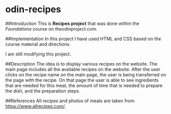 # odin-recipes

##Introduction
This is **Recipes project** that was done within the *Foundations* course on *theodinproject.com*.

##Implementation
In this project I have used HTML and CSS based on the course material and directions.

I am still modifying this project.

##Description
The idea is to display various recipes on the website. The main page includes all the available recipes on the website. After the user clicks on the recipe name on the main page, the user is being transferred on the page with the recipe. On that page the user is able to see ingredients that are needed for this meal, the amount of time that is needed to prepare the dish, and the preparation steps.

##References
All recipes and photos of meals are taken from https://www.allrecipes.com/.
 